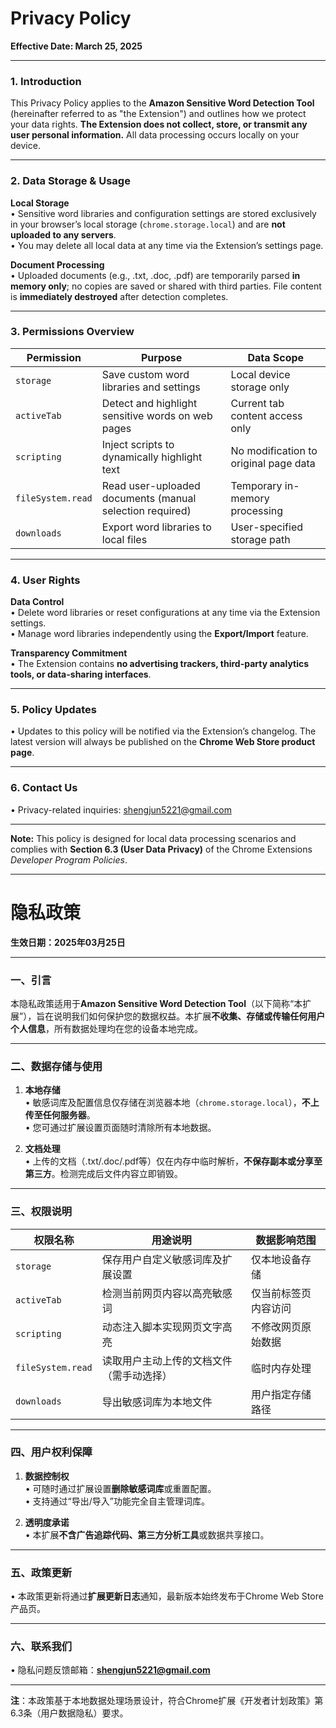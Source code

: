 # Privacy Policy
**Effective Date: March 25, 2025**

---

### **1. Introduction**  
This Privacy Policy applies to the **Amazon Sensitive Word Detection Tool** (hereinafter referred to as "the Extension") and outlines how we protect your data rights. **The Extension does not collect, store, or transmit any user personal information.** All data processing occurs locally on your device.  

---

### **2. Data Storage & Usage**  
**Local Storage**  
• Sensitive word libraries and configuration settings are stored exclusively in your browser’s local storage (`chrome.storage.local`) and are **not uploaded to any servers**.  
• You may delete all local data at any time via the Extension’s settings page.  

**Document Processing**  
• Uploaded documents (e.g., .txt, .doc, .pdf) are temporarily parsed **in memory only**; no copies are saved or shared with third parties. File content is **immediately destroyed** after detection completes.  

---

### **3. Permissions Overview**  
| **Permission**         | **Purpose**                                  | **Data Scope**                          |  
|-------------------------|----------------------------------------------|-----------------------------------------|  
| `storage`               | Save custom word libraries and settings      | Local device storage only               |  
| `activeTab`             | Detect and highlight sensitive words on web pages | Current tab content access only         |  
| `scripting`             | Inject scripts to dynamically highlight text | No modification to original page data   |  
| `fileSystem.read`       | Read user-uploaded documents (manual selection required) | Temporary in-memory processing          |  
| `downloads`             | Export word libraries to local files         | User-specified storage path             |  

---

### **4. User Rights**  
**Data Control**  
• Delete word libraries or reset configurations at any time via the Extension settings.  
• Manage word libraries independently using the **Export/Import** feature.  

**Transparency Commitment**  
• The Extension contains **no advertising trackers, third-party analytics tools, or data-sharing interfaces**.  

---

### **5. Policy Updates**  
• Updates to this policy will be notified via the Extension’s changelog. The latest version will always be published on the **Chrome Web Store product page**.  

---

### **6. Contact Us**  
• Privacy-related inquiries: [shengjun5221@gmail.com](mailto:shengjun5221@gmail.com)  

---  

**Note:** This policy is designed for local data processing scenarios and complies with **Section 6.3 (User Data Privacy)** of the Chrome Extensions *Developer Program Policies*.

---

# 隐私政策  
**生效日期：2025年03月25日**  

---

### 一、引言  
本隐私政策适用于**Amazon Sensitive Word Detection Tool**（以下简称“本扩展”），旨在说明我们如何保护您的数据权益。本扩展**不收集、存储或传输任何用户个人信息**，所有数据处理均在您的设备本地完成。  

---

### 二、数据存储与使用  
1. **本地存储**  
   • 敏感词库及配置信息仅存储在浏览器本地（`chrome.storage.local`），**不上传至任何服务器**。  
   • 您可通过扩展设置页面随时清除所有本地数据。  

2. **文档处理**  
   • 上传的文档（.txt/.doc/.pdf等）仅在内存中临时解析，**不保存副本或分享至第三方**。检测完成后文件内容立即销毁。  

---

### 三、权限说明  
| 权限名称       | 用途说明                                                                 | 数据影响范围         |  
|----------------|--------------------------------------------------------------------------|----------------------|  
| `storage`      | 保存用户自定义敏感词库及扩展设置                                         | 仅本地设备存储       |  
| `activeTab`    | 检测当前网页内容以高亮敏感词                                             | 仅当前标签页内容访问 |  
| `scripting`    | 动态注入脚本实现网页文字高亮                                             | 不修改网页原始数据   |  
| `fileSystem.read` | 读取用户主动上传的文档文件（需手动选择）                               | 临时内存处理         |  
| `downloads`    | 导出敏感词库为本地文件                                                   | 用户指定存储路径     |  

---

### 四、用户权利保障  
1. **数据控制权**  
   • 可随时通过扩展设置**删除敏感词库**或重置配置。  
   • 支持通过“导出/导入”功能完全自主管理词库。  

2. **透明度承诺**  
   • 本扩展**不含广告追踪代码、第三方分析工具**或数据共享接口。  

---

### 五、政策更新  
• 本政策更新将通过**扩展更新日志**通知，最新版本始终发布于Chrome Web Store产品页。  

---

### 六、联系我们  
• 隐私问题反馈邮箱：**shengjun5221@gmail.com**  

---

**注**：本政策基于本地数据处理场景设计，符合Chrome扩展《开发者计划政策》第6.3条（用户数据隐私）要求。  
